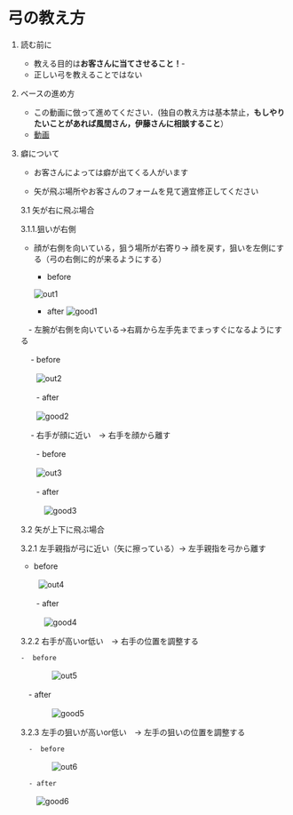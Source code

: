 # 弓の教え方

1. 読む前に
   - 教える目的は**お客さんに当てさせること！**-
   - 正しい弓を教えることではない
  
2. ベースの進め方
   - この動画に倣って進めてください．(独自の教え方は基本禁止，**もしやりたいことがあれば風間さん，伊藤さんに相談すること**）
   - [動画](https://www.youtube.com/watch?v=O_VURbUun8o&t=48s)
  
3. 癖について

   - お客さんによっては癖が出てくる人がいます
     
   - 矢が飛ぶ場所やお客さんのフォームを見て適宜修正してください
  
   3.1 矢が右に飛ぶ場合
     
   3.1.1.狙いが右側
     
   - 顔が右側を向いている，狙う場所が右寄り→ 顔を戻す，狙いを左側にする（弓の右側に的が来るようにする）
  
     -  before
     
     ![out1](./image/bad1.jpg)
  
     - after
     ![good1](./image/good1.jpg)

   　- 左腕が右側を向いている→右肩から左手先までまっすぐになるようにする

   　 -  before
     
   　　![out2](./image/bad2.jpg)
  
   　　- after
    
   　　![good2](./image/good2.jpg)

   　 - 右手が顔に近い　→ 右手を顔から離す
    
   　　- before
    
   　　![out3](./image/bad3.jpg)         
    
   　　- after
    
     　　　![good3](./image/good3.jpg)

   3.2 矢が上下に飛ぶ場合
   
   3.2.1 左手親指が弓に近い（矢に擦っている）→ 左手親指を弓から離す
   
      -  before
     
   　　 ![out4](./image/bad4.jpg)

   　　- after
   
   　　　![good4](./image/good4.jpg)
   
   3.2.2 右手が高いor低い　→ 右手の位置を調整する
   
   
       -  before

   　　　　![out5](./image/bad5.jpg)
   

      　- after
   
   　　　　![good5](./image/good5.jpg)

   3.2.3 左手の狙いが高いor低い　→ 左手の狙いの位置を調整する
   
   
         -  before
   
   　　　　![out6](./image/bad6.jpg)
   
   
         - after

      　　![good6](./image/good6.jpg)
   

   

         
     
     
     

